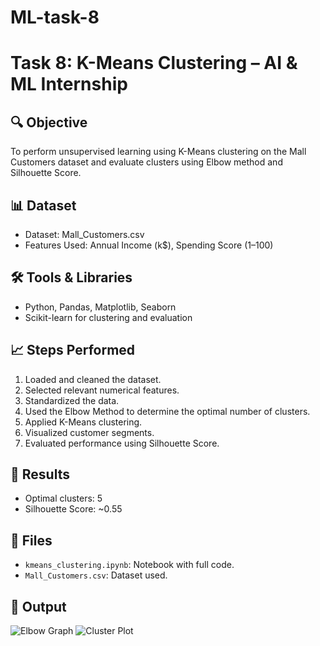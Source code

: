 # ML-task-8

# Task 8: K-Means Clustering – AI & ML Internship

## 🔍 Objective
To perform unsupervised learning using K-Means clustering on the Mall Customers dataset and evaluate clusters using Elbow method and Silhouette Score.

## 📊 Dataset
- Dataset: Mall_Customers.csv
- Features Used: Annual Income (k$), Spending Score (1–100)

## 🛠 Tools & Libraries
- Python, Pandas, Matplotlib, Seaborn
- Scikit-learn for clustering and evaluation

## 📈 Steps Performed
1. Loaded and cleaned the dataset.
2. Selected relevant numerical features.
3. Standardized the data.
4. Used the Elbow Method to determine the optimal number of clusters.
5. Applied K-Means clustering.
6. Visualized customer segments.
7. Evaluated performance using Silhouette Score.

## 📐 Results
- Optimal clusters: 5
- Silhouette Score: ~0.55

## 📁 Files
- `kmeans_clustering.ipynb`: Notebook with full code.
- `Mall_Customers.csv`: Dataset used.

## 🔗 Output
![Elbow Graph](elbow_output.png)
![Cluster Plot](cluster_output.png)

